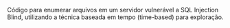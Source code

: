 Código para enumerar arquivos em um servidor vulnerável a SQL Injection Blind, utilizando a técnica baseada em tempo (time-based) para exploração.
